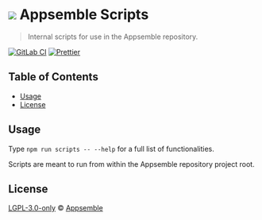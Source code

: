 # ![](https://gitlab.com/appsemble/appsemble/-/raw/0.24.2/config/assets/logo.svg) Appsemble Scripts

> Internal scripts for use in the Appsemble repository.

[![GitLab CI](https://gitlab.com/appsemble/appsemble/badges/0.24.2/pipeline.svg)](https://gitlab.com/appsemble/appsemble/-/releases/0.24.2)
[![Prettier](https://img.shields.io/badge/code_style-prettier-ff69b4.svg)](https://prettier.io)

## Table of Contents

- [Usage](#usage)
- [License](#license)

## Usage

Type `npm run scripts -- --help` for a full list of functionalities.

Scripts are meant to run from within the Appsemble repository project root.

## License

[LGPL-3.0-only](https://gitlab.com/appsemble/appsemble/-/blob/0.24.2/LICENSE.md) ©
[Appsemble](https://appsemble.com)
